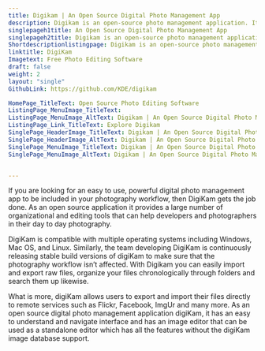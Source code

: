 ```yaml
---
title: Digikam | An Open Source Digital Photo Management App
description: Digikam is an open-source photo management application. It gives maximum transparency, optimal organization of digital photos, and a wide range of plugins.
singlepageh1title: An Open Source Digital Photo Management App
singlepageh2title: Digikam is an open-source photo management application. It gives maximum transparency, optimal organization of digital photos, and a wide range of plugins.
Shortdescriptionlistingpage: Digikam is an open-source photo management application. It gives maximum transparency, optimal organization of digital photos, and a wide range of plugins.
linktitle: DigiKam
Imagetext: Free Photo Editing Software
draft: false
weight: 2
layout: "single"
GithubLink: https://github.com/KDE/digikam

HomePage_TitleText: Open Source Photo Editing Software
ListingPage_MenuImage_TitleText: 
ListingPage_MenuImage_AltText: Digikam | An Open Source Digital Photo Management App
ListingPage_Link_TitleText: Explore Digikam
SinglePage_HeaderImage_TitleText: Digikam | An Open Source Digital Photo Management App
SinglePage_HeaderImage_AltText: Digikam | An Open Source Digital Photo Management App
SinglePage_MenuImage_TitleText: Digikam | An Open Source Digital Photo Management App
SinglePage_MenuImage_AltText: Digikam | An Open Source Digital Photo Management App


---
```


If you are looking for an easy to use, powerful digital photo management app to be included in your photography workflow, then DigiKam gets the job done. As an open source application it provides a large number of organizational and editing tools that can help developers and photographers in their day to day photography.

DigiKam is compatible with multiple operating systems including Windows, Mac OS, and Linux. Similarly, the team developing DigiKam is continuously releasing stable build versions of digiKam to make sure that the photography workflow isn’t affected. With Digikam you can easily import and export raw files, organize your files chronologically through folders and search them up likewise.

What is more, digiKam allows users to export and import their files directly to remote services such as Flickr, Facebook, ImgUr and many more. As an open source digital photo management application digiKam, it has an easy to understand and navigate interface and has an image editor that can be used as a standalone editor which has all the features without the digiKam image database support.